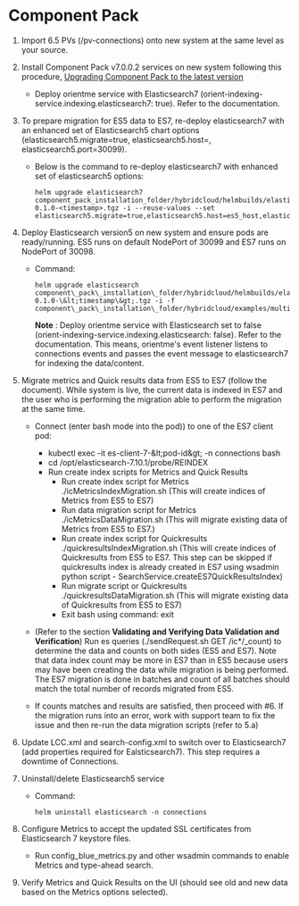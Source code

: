 <?xml version="1.0" encoding="UTF-8"?>
<!DOCTYPE task PUBLIC "-//OASIS//DTD DITA Task//EN" "task.dtd">

# Component Pack

1. Import 6.5 PVs (/pv-connections) onto new system at the same level as your source.

2. Install Component Pack v7.0.0.2 services on new system following this procedure, [Upgrading Component Pack to the latest version](https://help.hcltechsw.com/connections/v7/admin/install/cp_install_services_tasks.html)
   - Deploy orientme service with Elasticsearch7 (orient-indexing-service.indexing.elasticsearch7: true). Refer to the documentation.
 
3. To prepare migration for ES5 data to ES7, re-deploy elasticsearch7 with an enhanced set of Elasticsearch5 chart options (elasticsearch5.migrate=true, elasticsearch5.host=<hostname>, elasticsearch5.port=30099). 
   - Below is the command to re-deploy elasticsearch7 with enhanced set of elasticsearch5 options:
     ```
     helm upgrade elasticsearch7 component_pack_installation_folder/hybridcloud/helmbuilds/elasticsearch7-0.1.0-<timestamp>.tgz -i --reuse-values --set 
     elasticsearch5.migrate=true,elasticsearch5.host=es5_host,elasticsearch5.port=30099
     ```

4. Deploy Elasticsearch version5 on new system and ensure pods are ready/running. ES5 runs on default NodePort of 30099 and ES7 runs on NodePort of 30098.

   - Command:
   
     ```
     helm upgrade elasticsearch
     component\_pack\_installation\_folder/hybridcloud/helmbuilds/elasticsearch-0.1.0-\&lt;timestamp\&gt;.tgz -i -f
     component\_pack\_installation\_folder/hybridcloud/examples/multi\_domain\_environment/elasticsearch.yml
     ```
   
     **Note** : Deploy orientme service with Elasticsearch set to false (orient-indexing-service.indexing.elasticsearch: false). Refer to the documentation. This means, orientme&#39;s event listener listens to connections events and passes the event message to elasticsearch7 for indexing the data/content.

5. Migrate metrics and Quick results data from ES5 to ES7 (follow the document). While system is live, the current data is indexed in ES7 and the user who is performing the migration able to perform the migration at the same time.
   - Connect (enter bash mode into the pod)) to one of the ES7 client pod:
     - kubectl exec -it es-client-7-\&lt;pod-id\&gt; -n connections bash
     - cd /opt/elasticsearch-7.10.1/probe/REINDEX
     - Run create index scripts for Metrics and Quick Results
       - Run create index script for Metrics ./icMetricsIndexMigration.sh (This will create indices of Metrics from ES5 to ES7)
       - Run data migration script for Metrics ./icMetricsDataMigration.sh (This will migrate existing data of Metrics from ES5 to ES7.)
       - Run create index script for Quickresults ./quickresultsIndexMigration.sh (This will create indices of Quickresults from ES5 to ES7. This step can be skipped if quickresults index is already created in ES7 using wsadmin python script - SearchService.createES7QuickResultsIndex)
       - Run migrate script or Quickresults ./quickresultsDataMigration.sh (This will migrate existing data of Quickresults from ES5 to ES7)
       - Exit bash using command: exit

   - (Refer to the section **Validating and Verifying Data Validation and Verification**) Run es queries (./sendRequest.sh GET /ic\*/\_count) to determine the data and counts on both sides (ES5 and ES7). Note that data index count may be more in ES7 than in ES5 because users may have been creating the data while migration is being performed. The ES7 migration is done in batches and count of all batches should match the total number of records migrated from ES5.
   - If counts matches and results are satisfied, then proceed with #6. If the migration runs into an error, work with support team to fix the issue and then re-run the data migration scripts (refer to 5.a)
6. Update LCC.xml and search-config.xml to switch over to Elasticsearch7 (add properties required for Ealsticsearch7). This step requires a downtime of Connections.
  
7. Uninstall/delete Elasticsearch5 service
   - Command: 
     ```
     helm uninstall elasticsearch -n connections
     ```

8. Configure Metrics to accept the updated SSL certificates from Elasticsearch 7 keystore files.
   - Run config\_blue\_metrics.py and other wsadmin commands to enable Metrics and type-ahead search.
  
9. Verify Metrics and Quick Results on the UI (should see old and new data based on the Metrics options selected).

<?tm 1541016643182 1 HCL Connections ?>


